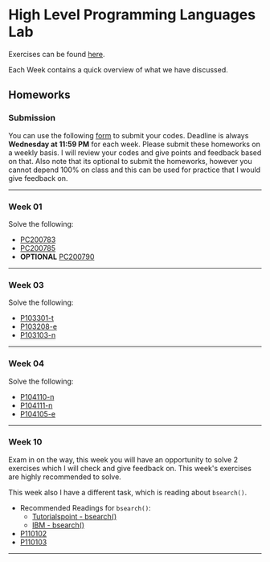# High Level Programming Languages Lab

Exercises can be found [here](https://github.com/INBPA0212L-2023/exercises).

Each Week contains a quick overview of what we have discussed.

## Homeworks

### Submission

You can use the following [form](https://forms.gle/vtMBJi1QwpN2NgFp8) to submit your codes. Deadline is always **Wednesday at 11:59 PM** for each week. Please submit these homeworks on a weekly basis. I will review your codes and give points and feedback based on that. Also note that its optional to submit the homeworks, however you cannot depend 100% on class and this can be used for practice that I would give feedback on.

---

### Week 01

Solve the following:

- [PC200783](https://github.com/INBPA0212L-2023/exercises/blob/main/week-01/PC200783.md)
- [PC200785](https://github.com/INBPA0212L-2023/exercises/blob/main/week-01/PC200785.md)
- **OPTIONAL** [PC200790](https://github.com/INBPA0212L-2023/exercises/blob/main/week-01/PC200790.md)

---

### Week 03

Solve the following:

- [P103301-t](https://github.com/INBPA0212L-2023/exercises/blob/main/week-03/P1033/P103301-t.md)
- [P103208-e](https://github.com/INBPA0212L-2023/exercises/blob/main/week-03/P1032/P103208-e.md)
- [P103103-n](https://github.com/INBPA0212L-2023/exercises/blob/main/week-03/P1031/P103103-n.md)

---

### Week 04

Solve the following:

- [P104110-n](https://github.com/INBPA0212L-2023/exercises/blob/main/week-04/P1041/P104110-n.md)
- [P104111-n](https://github.com/INBPA0212L-2023/exercises/blob/main/week-04/P1041/P104111-n.md)
- [P104105-e](https://github.com/INBPA0212L-2023/exercises/blob/main/week-04/P1041/P104105-e.md)

---

### Week 10

Exam in on the way, this week you will have an opportunity to solve 2 exercises which I will check and give feedback on. This week's exercises are highly recommended to solve.

This week also I have a different task, which is reading about `bsearch()`.

- Recommended Readings for `bsearch()`:
  - [Tutorialspoint - bsearch()](https://www.tutorialspoint.com/c_standard_library/c_function_bsearch.htm)
  - [IBM - bsearch()](https://www.ibm.com/docs/en/zos/2.2.0?topic=functions-bsearch-search-arrays)
- [P110102](https://github.com/INBPA0212L-2023/exercises/blob/main/week-10/P110102.md)
- [P110103](https://github.com/INBPA0212L-2023/exercises/blob/main/week-10/P110103.md)

---